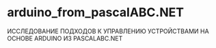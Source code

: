 # arduino_from_pascalABC.NET
ИССЛЕДОВАНИЕ ПОДХОДОВ К УПРАВЛЕНИЮ УСТРОЙСТВАМИ НА ОСНОВЕ ARDUINO ИЗ PASCALABC.NET
